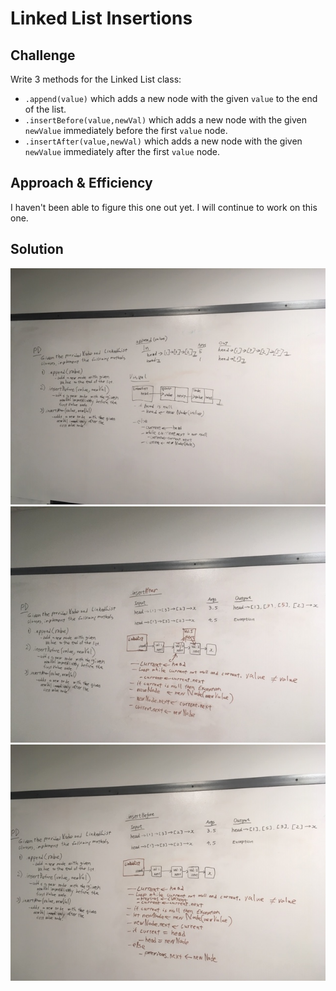 # Linked List Insertions


## Challenge
Write 3 methods for the Linked List class: 
  - `.append(value)` which adds a new node with the given `value` to the end of the list.
  - `.insertBefore(value,newVal)` which adds a new node with the given `newValue` immediately before the first `value` node.
  - `.insertAfter(value,newVal)` which adds a new node with the given `newValue` immediately after the first `value` node.

## Approach & Efficiency
I haven't been able to figure this one out yet. I will continue to work on this one. 

## Solution
![image of append](../../assets/append.JPG)
![image of insertAfter](../../assets/insertAfter.JPG)
![image of insertBefore](../../assets/insertBefore.JPG)
